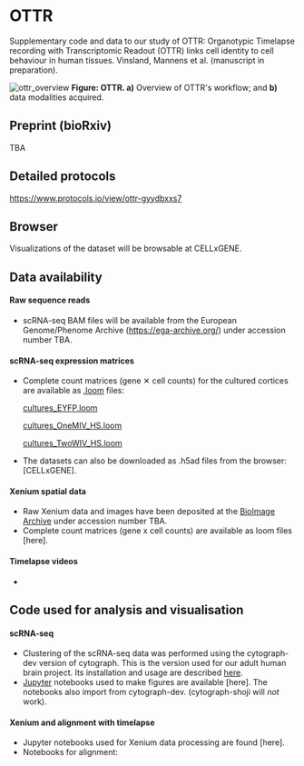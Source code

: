 # OTTR

Supplementary code and data to our study of OTTR: Organotypic Timelapse recording with Transcriptomic Readout (OTTR) links cell
identity to cell behaviour in human tissues. Vinsland, Mannens et al. (manuscript in preparation).

![ottr_overview](./static/ottr_overview.png)
**Figure: OTTR. a)** Overview of OTTR's workflow; and **b)** data modalities
acquired.


## Preprint (bioRxiv)

TBA

## Detailed protocols

https://www.protocols.io/view/ottr-gyydbxxs7

## Browser

Visualizations of the dataset will be browsable at CELLxGENE.

## Data availability

#### Raw sequence reads

- scRNA-seq BAM files will be available from the European Genome/Phenome Archive (https://ega-archive.org/) under accession number TBA. 

#### scRNA-seq expression matrices

- Complete count matrices (gene ✕ cell counts) for the cultured cortices are available as [.loom](https://loompy.org) files:

  [cultures_EYFP.loom](https://storage.googleapis.com/linnarsson-lab-ottr/cultures_EYFP.loom)

  [cultures_OneMIV_HS.loom](https://storage.googleapis.com/linnarsson-lab-ottr/cultures_OneMIV_HS.loom)

  [cultures_TwoWIV_HS.loom](https://storage.googleapis.com/linnarsson-lab-ottr/cultures_TwoWIV_HS.loom)
  
- The datasets can also be downloaded as .h5ad files from the browser: [CELLxGENE]. 

#### Xenium spatial data

- Raw Xenium data and images have been deposited at the [BioImage Archive](https://www.ebi.ac.uk/bioimage-archive/) under accession number TBA.
- Complete count matrices (gene x cell counts) are available as loom files [here].

#### Timelapse videos

-

## Code used for analysis and visualisation

#### scRNA-seq

- Clustering of the scRNA-seq data was performed using the cytograph-dev version of cytograph. This is the version used for our adult human brain project. Its installation and usage are described [here](https://github.com/linnarsson-lab/adult-human-brain/tree/main/cytograph). 
- [Jupyter](https://jupyter.org/) notebooks used to make figures are available [here]. The notebooks also import from cytograph-dev. (cytograph-shoji will *not* work).

#### Xenium and alignment with timelapse

- Jupyter notebooks used for Xenium data processing are found [here].
- Notebooks for alignment: 
